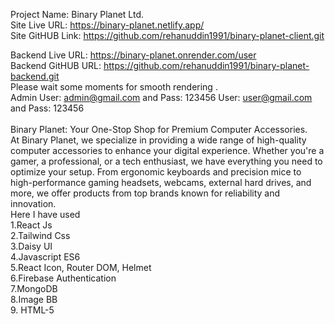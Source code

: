 Project Name: Binary Planet Ltd. <br/>
Site Live URL: https://binary-planet.netlify.app/ <br/>
Site GitHUB Link: https://github.com/rehanuddin1991/binary-planet-client.git <br/>

 
Backend Live URL: https://binary-planet.onrender.com/user 
<br/>
Backend GitHUB URL: https://github.com/rehanuddin1991/binary-planet-backend.git <br/>
Please wait some moments for smooth rendering . 
<br/>
Admin User: admin@gmail.com and Pass: 123456
User: user@gmail.com  and Pass: 123456 <br/>
 <br />
 Binary Planet: Your One-Stop Shop for Premium Computer Accessories.
 <br />
At Binary Planet, we specialize in providing a wide range of high-quality computer accessories to enhance your digital experience. Whether you're a gamer, a professional, or a tech enthusiast, we have everything you need to optimize your setup. From ergonomic keyboards and precision mice to high-performance gaming headsets, webcams, external hard drives, and more, we offer products from top brands known for reliability and innovation.
 <br />
Here I have used
 <br />
1.React Js <br />
2.Tailwind Css <br />
3.Daisy UI <br />
4.Javascript ES6<br />
5.React Icon, Router DOM, Helmet <br />
6.Firebase Authentication <br />
7.MongoDB <br />
8.Image BB <br />
9. HTML-5